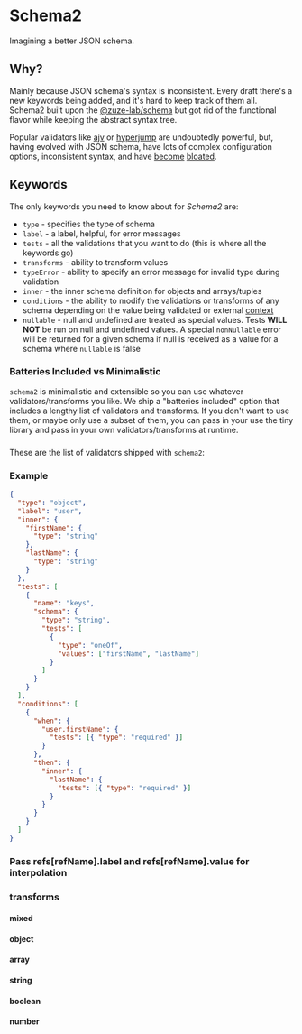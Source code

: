 # Schema2

Imagining a better JSON schema.

## Why?

Mainly because JSON schema's syntax is inconsistent. Every draft there's a new keywords being added, and it's hard to keep track of them all. Schema2 built upon the [@zuze-lab/schema](https://github.com/zuze-lab/schema) but got rid of the functional flavor while keeping the abstract syntax tree.

Popular validators like [ajv](https://github.com/ajv-validator/ajv) or [hyperjump](https://github.com/hyperjump-io/json-schema-validator) are undoubtedly powerful, but, having evolved with JSON schema, have lots of complex configuration options, inconsistent syntax, and have [become](https://bundlephobia.com/result?p=@hyperjump/json-schema) [bloated](https://bundlephobia.com/result?p=ajv).

## Keywords

The only keywords you need to know about for _Schema2_ are:

- `type` - specifies the type of schema
- `label` - a label, helpful, for error messages
- `tests` - all the validations that you want to do (this is where all the keywords go)
- `transforms` - ability to transform values
- `typeError` - ability to specify an error message for invalid type during validation
- `inner` - the inner schema definition for objects and arrays/tuples
- `conditions` - the ability to modify the validations or transforms of any schema depending on the value being validated or external [context](#context)
- `nullable` - null and undefined are treated as special values. Tests **WILL NOT** be run on null and undefined values. A special `nonNullable` error will be returned for a given schema if null is received as a value for a schema where `nullable` is false

### Batteries Included vs Minimalistic

`schema2` is minimalistic and extensible so you can use whatever validators/transforms you like. We ship a "batteries included" option that includes a lengthy list of validators and transforms. If you don't want to use them, or maybe only use a subset of them, you can pass in your use the tiny library and pass in your own validators/transforms at runtime.

###

These are the list of validators shipped with `schema2`:

### Example

```json
{
  "type": "object",
  "label": "user",
  "inner": {
    "firstName": {
      "type": "string"
    },
    "lastName": {
      "type": "string"
    }
  },
  "tests": [
    {
      "name": "keys",
      "schema": {
        "type": "string",
        "tests": [
          {
            "type": "oneOf",
            "values": ["firstName", "lastName"]
          }
        ]
      }
    }
  ],
  "conditions": [
    {
      "when": {
        "user.firstName": {
          "tests": [{ "type": "required" }]
        }
      },
      "then": {
        "inner": {
          "lastName": {
            "tests": [{ "type": "required" }]
          }
        }
      }
    }
  ]
}
```

### Pass refs[refName].label and refs[refName].value for interpolation

### transforms

#### mixed

#### object

#### array

#### string

#### boolean

#### number

